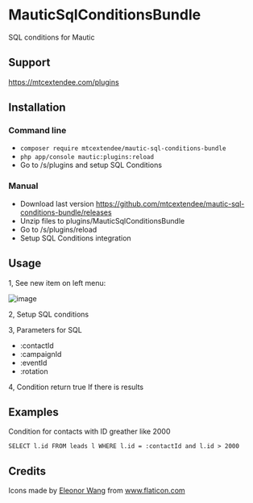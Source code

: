 # MauticSqlConditionsBundle

SQL conditions for Mautic

## Support

https://mtcextendee.com/plugins

## Installation

### Command line
- `composer require mtcextendee/mautic-sql-conditions-bundle`
- `php app/console mautic:plugins:reload`
-  Go to /s/plugins and setup SQL Conditions

### Manual 
- Download last version https://github.com/mtcextendee/mautic-sql-conditions-bundle/releases
- Unzip files to plugins/MauticSqlConditionsBundle
- Go to /s/plugins/reload
- Setup SQL Conditions integration

## Usage

1, See new item on left menu:

![image](https://user-images.githubusercontent.com/462477/61192212-1567ed00-a6b3-11e9-971e-eb3ab3df6beb.png)

2, Setup SQL conditions

3, Parameters for SQL

- :contactId
- :campaignId
- :eventId
- :rotation

4, Condition return true If there is results

## Examples

Condition for contacts with ID greather like 2000

`SELECT l.id FROM leads l WHERE l.id = :contactId and l.id > 2000`

## Credits

Icons made by <a href="https://www.flaticon.com/authors/eleonor-wang" title="Eleonor Wang">Eleonor Wang</a> from <a href="https://www.flaticon.com/" 		    title="Flaticon">www.flaticon.com</a> 

